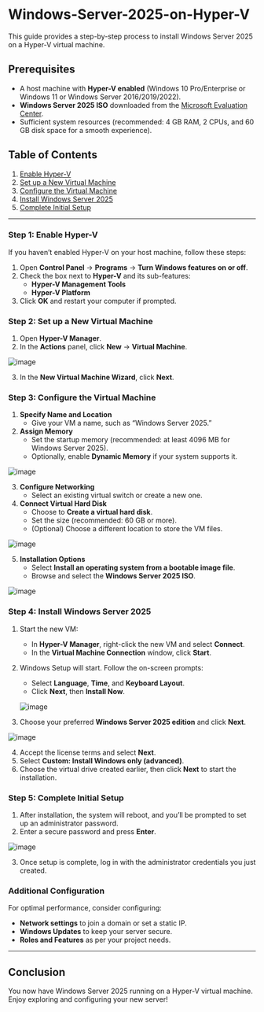 # Windows-Server-2025-on-Hyper-V
This guide provides a step-by-step process to install Windows Server 2025 on a Hyper-V virtual machine.

## Prerequisites

- A host machine with **Hyper-V enabled** (Windows 10 Pro/Enterprise or Windows 11 or Windows Server 2016/2019/2022).
- **Windows Server 2025 ISO** downloaded from the [Microsoft Evaluation Center](https://www.microsoft.com/en-us/evalcenter).
- Sufficient system resources (recommended: 4 GB RAM, 2 CPUs, and 60 GB disk space for a smooth experience).

## Table of Contents

1. [Enable Hyper-V](#enable-hyper-v)
2. [Set up a New Virtual Machine](#set-up-a-new-virtual-machine)
3. [Configure the Virtual Machine](#configure-the-virtual-machine)
4. [Install Windows Server 2025](#install-windows-server-2025)
5. [Complete Initial Setup](#complete-initial-setup)

---

### Step 1: Enable Hyper-V

If you haven’t enabled Hyper-V on your host machine, follow these steps:

1. Open **Control Panel** → **Programs** → **Turn Windows features on or off**.
2. Check the box next to **Hyper-V** and its sub-features:
   - **Hyper-V Management Tools**
   - **Hyper-V Platform**
3. Click **OK** and restart your computer if prompted.

### Step 2: Set up a New Virtual Machine

1. Open **Hyper-V Manager**.
2. In the **Actions** panel, click **New** → **Virtual Machine**.

 ![image](https://github.com/user-attachments/assets/a59f064d-4f9d-4b69-ac9b-64c38fcbe1a1)



3. In the **New Virtual Machine Wizard**, click **Next**.

### Step 3: Configure the Virtual Machine

1. **Specify Name and Location**
   - Give your VM a name, such as “Windows Server 2025.”
2. **Assign Memory**
   - Set the startup memory (recommended: at least 4096 MB for Windows Server 2025).
   - Optionally, enable **Dynamic Memory** if your system supports it.
  
 ![image](https://github.com/user-attachments/assets/1fa4cffd-b1d6-4b63-95b2-1c2cb871dc98)


     
3. **Configure Networking**
   - Select an existing virtual switch or create a new one.
4. **Connect Virtual Hard Disk**
   - Choose to **Create a virtual hard disk**.
   - Set the size (recommended: 60 GB or more).
   - (Optional) Choose a different location to store the VM files.


 ![image](https://github.com/user-attachments/assets/55a3c580-2eef-4193-ba47-d34a17ba9c05)


     
5. **Installation Options**
   - Select **Install an operating system from a bootable image file**.
   - Browse and select the **Windows Server 2025 ISO**.


  
 ![image](https://github.com/user-attachments/assets/760ba6a0-fb4d-451f-9b6e-d7b520e91d4e)

     

### Step 4: Install Windows Server 2025

1. Start the new VM:
   - In **Hyper-V Manager**, right-click the new VM and select **Connect**.
   - In the **Virtual Machine Connection** window, click **Start**.
2. Windows Setup will start. Follow the on-screen prompts:
   - Select **Language**, **Time**, and **Keyboard Layout**.
   - Click **Next**, then **Install Now**.
  
   
   ![image](https://github.com/user-attachments/assets/d4bd9d89-b4d0-44ba-8f49-3f32459da25d)

3. Choose your preferred **Windows Server 2025 edition** and click **Next**.

 ![image](https://github.com/user-attachments/assets/fe7b08dd-a1c3-483c-9368-ce43690bde01)


4. Accept the license terms and select **Next**.
5. Select **Custom: Install Windows only (advanced)**.
6. Choose the virtual drive created earlier, then click **Next** to start the installation.

### Step 5: Complete Initial Setup

1. After installation, the system will reboot, and you’ll be prompted to set up an administrator password.
2. Enter a secure password and press **Enter**.

 ![image](https://github.com/user-attachments/assets/e7bcaf84-35e2-47c5-880a-f3c76cf3c8ea)
  
3. Once setup is complete, log in with the administrator credentials you just created.

### Additional Configuration

For optimal performance, consider configuring:

- **Network settings** to join a domain or set a static IP.
- **Windows Updates** to keep your server secure.
- **Roles and Features** as per your project needs.

---

## Conclusion

You now have Windows Server 2025 running on a Hyper-V virtual machine. Enjoy exploring and configuring your new server!
